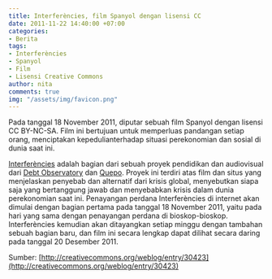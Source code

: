 ```yaml
---
title: Interferències, film Spanyol dengan lisensi CC
date: 2011-11-22 14:40:00 +07:00
categories:
- Berita
tags:
- Interferències
- Spanyol
- Film
- Lisensi Creative Commons
author: nita
comments: true
img: "/assets/img/favicon.png"
---
```


Pada tanggal 18 November 2011, diputar sebuah film Spanyol dengan lisensi CC BY-NC-SA. Film ini bertujuan untuk memperluas pandangan setiap orang, menciptakan kepedulianterhadap situasi perekonomian dan sosial di dunia saat ini.

[Interferències](http://www.interferencies.cc/) adalah bagian dari sebuah proyek pendidikan dan audiovisual dari [Debt Observatory](http://eng.odg.cat/) dan [Quepo](http://www.quepo.org/en/). Proyek ini terdiri atas film dan situs yang menjelaskan penyebab dan alternatif dari krisis global, menyebutkan siapa saja yang bertanggung jawab dan menyebabkan krisis dalam dunia perekonomian saat ini. Penayangan perdana Interferències di internet akan dimulai dengan bagian pertama pada tanggal 18 November 2011, yaitu pada hari yang sama dengan penayangan perdana di bioskop-bioskop. Interferències kemudian akan ditayangkan setiap minggu dengan tambahan sebuah bagian baru, dan film ini secara lengkap dapat dilihat secara daring pada tanggal 20 Desember 2011.

Sumber: [http://creativecommons.org/weblog/entry/30423](http://creativecommons.org/weblog/entry/30423)
